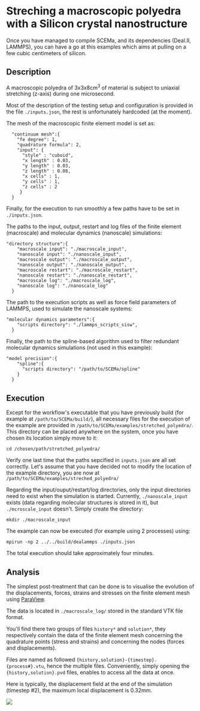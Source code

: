 # Streching a macroscopic polyedra with a Silicon crystal nanostructure

Once you have managed to compile SCEMa, and its dependencies (Deal.II, LAMMPS), you can have a go at this examples which aims at pulling on a few cubic centimeters of silicon.

## Description

A macroscopic polyedra of 3x3x8cm<sup>3</sup> of material is subject to uniaxial stretching (z-axis) during one microsecond. 

Most of the description of the testing setup and configuration is provided in the file `./inputs.json`, the rest is unfortunately hardcoded (at the moment).
  
The mesh of the macroscopic finite element model is set as:
```
  "continuum mesh":{
    "fe degree": 1,
    "quadrature formula": 2,
    "input": {
      "style" : "cuboid",
      "x length" : 0.03,
      "y length" : 0.03,
      "z length" : 0.08,
      "x cells" : 1,
      "y cells" : 1,
      "z cells" : 2
     }
  }
  ```
  
  
  
Finally, for the execution to run smoothly a few paths have to be set in `./inputs.json`.

The paths to the input, output, restart and log files of the finite element (macroscale) and molecular dynamics (nanoscale) simulations:
```
"directory structure":{
    "macroscale input": "./macroscale_input",
    "nanoscale input": "./nanoscale_input",
    "macroscale output": "./macroscale_output",
    "nanoscale output": "./nanoscale_output",
    "macroscale restart": "./macroscale_restart",
    "nanoscale restart": "./nanoscale_restart",
    "macroscale log": "./macroscale_log",
    "nanoscale log": "./nanoscale_log"
  }
```

The path to the execution scripts as well as force field parameters of LAMMPS, used to simulate the nanoscale systems:
```  
"molecular dynamics parameters":{
    "scripts directory": "./lammps_scripts_sisw",
  }
```

Finally, the path to the spline-based algorithm used to filter redundant molecular dynamics simulations (not used in this example):
```  
"model precision":{
    "spline":{
      "scripts directory": "/path/to/SCEMa/spline"
    }
  }
```

## Execution

Except for the workflow's executable that you have previously build (for example at `/path/to/SCEMa/build/`), all necessary files for the execution of the example are provided in `/path/to/SCEMa/examples/stretched_polyedra/`. This directory can be placed anywhere on the system, once you have chosen its location simply move to it:
```
cd /chosen/path/stretched_polyedra/
```

Verify one last time that the paths sepcified in `inputs.json` are all set correctly. Let's assume that you have decided not to modify the location of the example directory, you are now at `/path/to/SCEMa/examples/streched_polyedra/`

Regarding the input/ouput/restart/log directories, only the input directories need to exist when the simulation is started. Currently, `./nanoscale_input` exists (data regarding molecular structures is stored in it), but `./mcroscale_input` doesn't. Simply create the directory:
```
mkdir ./macroscale_input
```

The example can now be executed (for example using 2 processes) using:
```
mpirun -np 2 ../../build/dealammps ./inputs.json
```

The total execution should take approximately four minutes. 

## Analysis

The simplest post-treatment that can be done is to visualise the evolution of the displacements, forces, strains and stresses on the finite element mesh using [ParaView](https://www.paraview.org/). 

The data is located in `./macroscale_log/` stored in the standard VTK file format.

You'll find there two groups of files `history*` and `solution*`, they respectively contain the data of the finite element mesh concerning the quadrature points (stress and strains) and concerning the nodes (forces and displacements).

Files are named as followed `{history,solution}-{timestep}.{process#}.vtu`, hence the multiple files. Conveniently, simply opening the `{history,solution}.pvd` files, enables to access all the data at once.

Here is typically, the displacement field at the end of the simulation (timestep #2), the maximum local displacement is 0.32mm.

<img src="/examples/streched_polyedra/displacement_field.jpg" class="full-width">

